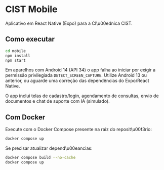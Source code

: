 # CIST Mobile

Aplicativo em React Native (Expo) para a Cl\u00ednica CIST.

## Como executar

```bash
cd mobile
npm install
npm start
```

Em aparelhos com Android 14 (API 34) o app falha ao iniciar por exigir a
permissão privilegiada `DETECT_SCREEN_CAPTURE`. Utilize Android 13 ou
anterior, ou aguarde uma correção das dependências do Expo/React Native.

O app inclui telas de cadastro/login, agendamento de consultas, envio de documentos e chat de suporte com IA (simulado).

## Com Docker

Execute com o Docker Compose presente na raiz do reposit\u00f3rio:

```bash
docker compose up
```


Se precisar atualizar depend\u00eancias:

```bash
docker compose build --no-cache
docker compose up
```
